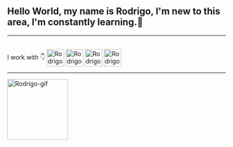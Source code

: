 ## Hello World, my name is Rodrigo, I'm new to this area, I'm constantly learning.👋
 <hr size="5"> 

<div style="display: inline_block"><br>
 I work with 👇
<img align="center" alt="Rodrigo-html5" height="40" width="40" src="https://icongr.am/devicon/html5-original.svg?size=128&color=currentColor">
<img align="center" alt="Rodrigo-Js" height="40" width="40" src="https://icongr.am/devicon/javascript-original.svg?size=128&color=currentColor">
<img align="center" alt="Rodrigo-css3" height="40" width="40" src="https://icongr.am/devicon/css3-original.svg?size=119&color=currentColor">
<img align="center" alt="Rodrigo-php" height="40" width="40" src="https://icongr.am/devicon/python-original.svg?size=128&color=currentColor">
</div>

<hr size="5">

<div> 
  <img align="left" alt="Rodrigo-gif" height="140" width="140" src="https://media.tenor.com/2tmFzIpCJTYAAAAM/shinji-shinji-ikari.gif">
</div>
